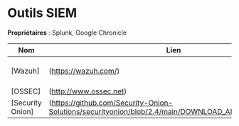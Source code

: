 # Outils SIEM

 **Propriétaires** : Splunk, Google Chronicle

| Nom         | Lien                                                                 | Description                                         |
|-------------|-----------------------------------------------------------------------------|----------------------------------------------|
|[Wazuh]|(https://wazuh.com/)|(SIEM tools avec dashbboard)|
|[OSSEC]|(http://www.ossec.net)|| 
|[Security Onion]|(https://github.com/Security-Onion-Solutions/securityonion/blob/2.4/main/DOWNLOAD_AND_VERIFY_ISO.md)||
